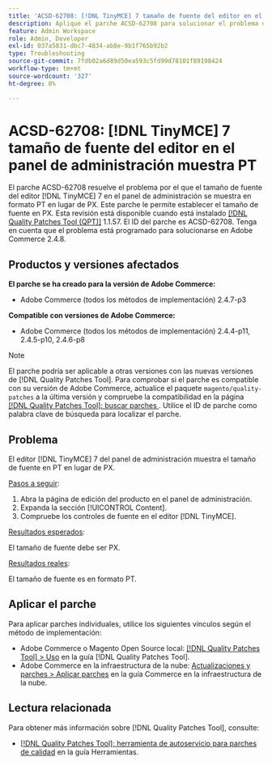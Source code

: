 ```yaml
---
title: 'ACSD-62708: [!DNL TinyMCE] 7 tamaño de fuente del editor en el panel de administración muestra PT'
description: Aplique el parche ACSD-62708 para solucionar el problema de Adobe Commerce donde el tamaño de fuente del editor  [!DNL TinyMCE] 7 en el administrador muestra PT y no PX. Ahora, también puede establecer el tamaño de fuente en PX en lugar de PT.
feature: Admin Workspace
role: Admin, Developer
exl-id: 037a5831-dbc7-4834-ab8e-9b1f765b92b2
type: Troubleshooting
source-git-commit: 7fdb02a6d89d50ea593c5fd99d78101f89198424
workflow-type: tm+mt
source-wordcount: '327'
ht-degree: 0%

---
```


# ACSD-62708: [!DNL TinyMCE] 7 tamaño de fuente del editor en el panel de administración muestra PT

El parche ACSD-62708 resuelve el problema por el que el tamaño de fuente del editor [!DNL TinyMCE] 7 en el panel de administración se muestra en formato PT en lugar de PX. Este parche le permite establecer el tamaño de fuente en PX. Esta revisión está disponible cuando está instalado [[!DNL Quality Patches Tool (QPT)]](/help/tools/quality-patches-tool/quality-patches-tool-to-self-serve-quality-patches.md) 1.1.57. El ID del parche es ACSD-62708. Tenga en cuenta que el problema está programado para solucionarse en Adobe Commerce 2.4.8.

## Productos y versiones afectados

**El parche se ha creado para la versión de Adobe Commerce:**

* Adobe Commerce (todos los métodos de implementación) 2.4.7-p3

**Compatible con versiones de Adobe Commerce:**

* Adobe Commerce (todos los métodos de implementación) 2.4.4-p11, 2.4.5-p10, 2.4.6-p8

>[!NOTE]
>
>El parche podría ser aplicable a otras versiones con las nuevas versiones de [!DNL Quality Patches Tool]. Para comprobar si el parche es compatible con su versión de Adobe Commerce, actualice el paquete `magento/quality-patches` a la última versión y compruebe la compatibilidad en la página [[!DNL Quality Patches Tool]: buscar parches ](https://experienceleague.adobe.com/tools/commerce-quality-patches/index.html?lang=es). Utilice el ID de parche como palabra clave de búsqueda para localizar el parche.

## Problema

El editor [!DNL TinyMCE] 7 del panel de administración muestra el tamaño de fuente en PT en lugar de PX.

<u>Pasos a seguir</u>:

1. Abra la página de edición del producto en el panel de administración.
1. Expanda la sección [!UICONTROL Content].
1. Compruebe los controles de fuente en el editor [!DNL TinyMCE].

<u>Resultados esperados</u>:

El tamaño de fuente debe ser PX.

<u>Resultados reales</u>:

El tamaño de fuente es en formato PT.

## Aplicar el parche

Para aplicar parches individuales, utilice los siguientes vínculos según el método de implementación:

* Adobe Commerce o Magento Open Source local: [[!DNL Quality Patches Tool] > Uso](/help/tools/quality-patches-tool/usage.md) en la guía [!DNL Quality Patches Tool].
* Adobe Commerce en la infraestructura de la nube: [Actualizaciones y parches > Aplicar parches](https://experienceleague.adobe.com/docs/commerce-cloud-service/user-guide/develop/upgrade/apply-patches.html?lang=es) en la guía Commerce en la infraestructura de la nube.

## Lectura relacionada

Para obtener más información sobre [!DNL Quality Patches Tool], consulte:

* [[!DNL Quality Patches Tool]: herramienta de autoservicio para parches de calidad](/help/tools/quality-patches-tool/quality-patches-tool-to-self-serve-quality-patches.md) en la guía Herramientas.
